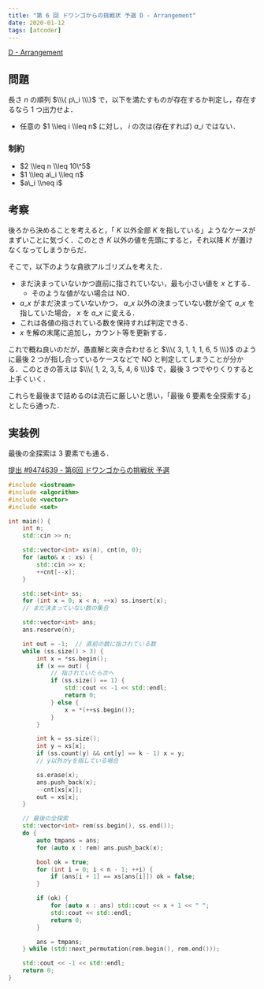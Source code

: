 ```yaml
---
title: "第 6 回 ドワンゴからの挑戦状 予選 D - Arrangement"
date: 2020-01-12
tags: [atcoder]
---
```


[D - Arrangement](https://atcoder.jp/contests/dwacon6th-prelims/tasks/dwacon6th_prelims_d)

## 問題

長さ $n$ の順列 $\\\{ p\_i \\\}$ で，以下を満たすものが存在するか判定し，存在するなら 1 つ出力せよ．

- 任意の $1 \\leq i \\leq n$ に対し， $i$ の次は(存在すれば) $a\_i$ ではない．

### 制約

- $2 \\leq n \\leq 10\^5$
- $1 \\leq a\_i \\leq n$
- $a\_i \\neq i$

## 考察

後ろから決めることを考えると，「 $K$ 以外全部 $K$ を指している」ようなケースがまずいことに気づく．このとき $K$ 以外の値を先頭にすると，それ以降 $K$ が置けなくなってしまうからだ．

そこで，以下のような貪欲アルゴリズムを考えた．

- まだ決まっていないかつ直前に指されていない，最も小さい値を $x$ とする．
  - そのような値がない場合は NO．
- $a\_x$ がまだ決まっていないかつ， $a\_x$ 以外の決まっていない数が全て $a\_x$ を指していた場合， $x$ を $a\_x$ に変える．
- これは各値の指されている数を保持すれば判定できる．
- $x$ を解の末尾に追加し，カウント等を更新する．

これで概ね良いのだが，愚直解と突き合わせると $\\\{ 3, 1, 1, 1, 6, 5 \\\}$ のように最後 2 つが指し合っているケースなどで NO と判定してしまうことが分かる．このときの答えは $\\\{ 1, 2, 3, 5, 4, 6 \\\}$ で，最後 3 つでやりくりすると上手くいく．

これらを最後まで詰めるのは流石に厳しいと思い，「最後 $6$ 要素を全探索する」としたら通った．

## 実装例

最後の全探索は 3 要素でも通る．

[提出 #9474639 - 第6回 ドワンゴからの挑戦状 予選](https://atcoder.jp/contests/dwacon6th-prelims/submissions/9474639)

```cpp
#include <iostream>
#include <algorithm>
#include <vector>
#include <set>

int main() {
    int n;
    std::cin >> n;

    std::vector<int> xs(n), cnt(n, 0);
    for (auto& x : xs) {
        std::cin >> x;
        ++cnt[--x];
    }

    std::set<int> ss;
    for (int x = 0; x < n; ++x) ss.insert(x);
  	// まだ決まっていない数の集合

    std::vector<int> ans;
    ans.reserve(n);

    int out = -1;  // 直前の数に指されている数
    while (ss.size() > 3) {
        int x = *ss.begin();
        if (x == out) {
          	// 指されていたら次へ
            if (ss.size() == 1) {
                std::cout << -1 << std::endl;
                return 0;
            } else {
                x = *(++ss.begin());
            }
        }

        int k = ss.size();
        int y = xs[x];
        if (ss.count(y) && cnt[y] == k - 1) x = y;
      	// y以外がyを指している場合

        ss.erase(x);
        ans.push_back(x);
        --cnt[xs[x]];
        out = xs[x];
    }

  	// 最後の全探索
    std::vector<int> rem(ss.begin(), ss.end());
    do {
        auto tmpans = ans;
        for (auto x : rem) ans.push_back(x);

        bool ok = true;
        for (int i = 0; i < n - 1; ++i) {
            if (ans[i + 1] == xs[ans[i]]) ok = false;
        }

        if (ok) {
            for (auto x : ans) std::cout << x + 1 << " ";
            std::cout << std::endl;
            return 0;
        }

        ans = tmpans;
    } while (std::next_permutation(rem.begin(), rem.end()));

    std::cout << -1 << std::endl;
    return 0;
}
```

